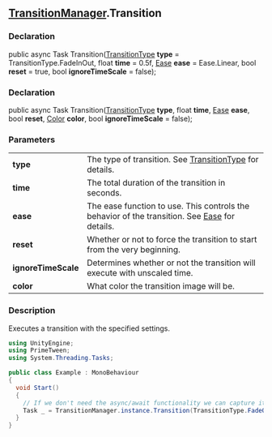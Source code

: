 [TransitionManager](README.md).Transition
---
### Declaration
public async Task Transition([TransitionType](TransitionType.md) **type** = TransitionType.FadeInOut, float **time** = 0.5f, [Ease](https://easings.net/) **ease** = Ease.Linear, bool **reset** = true, bool **ignoreTimeScale** = false);
### Declaration
public async Task Transition([TransitionType](TransitionType.md) **type**, float **time**, [Ease]() **ease**, bool **reset**, [Color](https://docs.unity3d.com/ScriptReference/Color.html) **color**, bool **ignoreTimeScale** = false);

### Parameters
| | |
| --- | --- |
| **type** | The type of transition. See [TransitionType](TransitionType.md) for details. |
| **time** | The total duration of the transition in seconds. |
| **ease** | The ease function to use. This controls the behavior of the transition. See [Ease](https://easings.net/) for details. |
| **reset** | Whether or not to force the transition to start from the very beginning. |
| **ignoreTimeScale** | Determines whether or not the transition will execute with unscaled time. |
| **color** | What color the transition image will be. |

### Description
Executes a transition with the specified settings.

```csharp
using UnityEngine;
using PrimeTween;
using System.Threading.Tasks;

public class Example : MonoBehaviour
{
  void Start()
  {
    // If we don't need the async/await functionality we can capture it in a Task, though this is not recommended.
    Task _ = TransitionManager.instance.Transition(TransitionType.FadeOut, 0.75f, Ease.InOutSine, true, false);
  }
}
```
